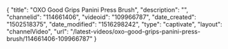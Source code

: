 {
    "title": "OXO Good Grips Panini Press Brush",
    "description": "",
    "channelid": "114661406",
    "videoid": "109966787",
    "date_created": "1502518375",
    "date_modified": "1516298242",
    "type": "captivate",
    "layout": "channelVideo",
    "url": "\/latest-videos\/oxo-good-grips-panini-press-brush\/114661406-109966787"
}